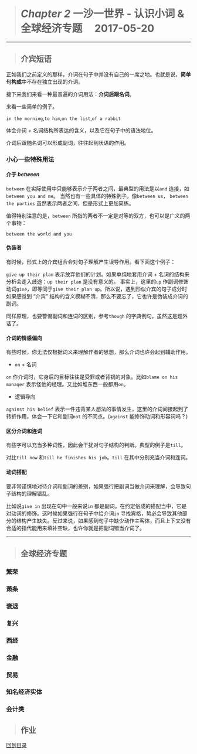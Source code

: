 ># *Chapter 2* 一沙一世界 - 认识小词 & 全球经济专题      2017-05-20

---

>## 介宾短语

正如我们之前定义的那样，介词在句子中并没有自己的一席之地。也就是说，**简单句构成**中不存在独立出现的介词。

接下来我们来看一种最普遍的介词用法：**介词后跟名词**。

来看一些简单的例子。

`in the morning`,`to him`,`on the list`,`of a rabbit`

体会介词 + 名词结构所表达的含义，以及它在句子中的语法地位。

介词后跟随名词可以形成副词，往往起到状语的作用。

### 小心一些特殊用法

#### 介于 *between*

`between` 在实际使用中只能够表示介于两者之间，最典型的用法是以`and` 连接，如`between you and me`。
当然也有一些具体的特殊例子。像`between us`， `between the parties` 虽然表示两者之间，但是形式上更加简练。

值得特别注意的是，`between` 所指的两者不一定是对等的双方，也可以是广义的两个事物：

`between the world and you`

#### 伪装者

有时候，形式上的介宾组合会对句子理解产生误导作用。看下面这个例子：

`give up their plan` 表示放弃他们的计划。如果单纯地套用介词 + 名词的结构来分析会走入歧途：`up their plan` 是没有意义的。
事实上，这里的`up` 作副词修饰动词`give`，即等同于`give their plan up`。所以说，遇到形似介宾的句子成分时如果感觉到 “介宾” 结构的含义模糊不清，那么不要忘了，它也许是伪装成介词的副词。

同样原理，也要警惕副词和连词的区别，参考`though` 的字典例句，虽然这是题外话了。

#### 介词的情感偏向

有些时候，你无法仅根据词义来理解作者的思想，那么介词也许会起到辅助作用。

* `on` + 名词

`on` 作介词时，它身后的目标往往是受罪或者背锅的对象。比如`blame on his manager` 表示怪他的经理。又比如堆东西一般都用`on`。

* 逻辑导向

`against his belief` 表示一件违背某人想法的事情发生，这里的介词间接起到了转折作用，体会一下它和副词`not` 的不同点。(`against` 能修饰动词和形容词吗？)

#### 区分介词和连词

有些字可以充当多种词性，因此会干扰对句子结构的判断。典型的例子是`till`。

对比`till now` 和`till he finishes his job`。`till` 在其中分别充当介词和连词。


#### 动词搭配

要非常谨慎地对待介词和副词的差别，如果强行把副词当做介词来理解，会导致句子结构的理解错乱。

比如说`give in` 出现在句中一般来说`in` 都是副词。在约定俗成的搭配当中，它是对动词的修饰。这时候如果强行在句子中给介词`in` 寻找宾格，势必会导致其他部分的结构产生缺失。反过来说，如果感到句子中缺少动作主客体，而且上下文没有合适的指代能用来填补空缺，也许你就是把副词错当介词了。

---

>## 全球经济专题

### 繁荣

### 萧条

### 衰退

### 复兴

### 西经

### 金融

### 贸易

### 知名经济实体

### 会计类

>## 作业

 
 
[回到目录](https://github.com/Comac123/EN666/blob/master/README.md)
